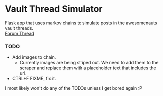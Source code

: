 # Vault Thread Simulator

Flask app that uses markov chains to simulate posts in the awesomenauts vault threads. <br>
[Forum Thread][1]
### TODO
* Add images to chain.
  - Currently images are being striped out. We need to add them to the scraper and replace them with a placeholder text that includes the url.
* CTRL+F FIXME, fix it.

I most likely won't do any of the TODOs unless I get bored again :P

[1]: http://www.awesomenauts.com/forum/viewtopic.php?f=4&t=40363